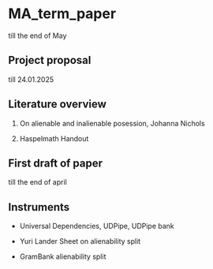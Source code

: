 # MA_term_paper

till the end of May

## Project proposal 

till 24.01.2025

## Literature overview 

1. On alienable and inalienable posession, Johanna Nichols

2. Haspelmath Handout 

## First draft of paper

till the end of april


## Instruments

- Universal Dependencies, UDPipe, UDPipe bank

- Yuri Lander Sheet on alienability split

- GramBank alienability split



